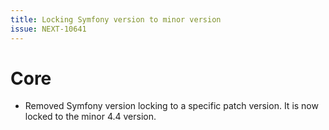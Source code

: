 ```yaml
---
title: Locking Symfony version to minor version
issue: NEXT-10641
---
```

# Core
* Removed Symfony version locking to a specific patch version. It is now locked to the minor 4.4 version.
